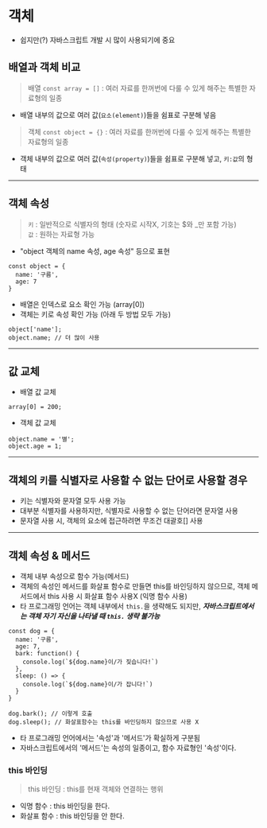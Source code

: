 # 객체

- 쉽지만(?) 자바스크립트 개발 시 많이 사용되기에 중요

## 배열과 객체 비교

> 배열 `const array = []` : 여러 자료를 한꺼번에 다룰 수 있게 해주는 특별한 자료형의 일종

- 배열 내부의 값으로 여러 값(`요소(element)`)들을 쉼표로 구분해 넣음

> 객체 `const object = {}` : 여러 자료를 한꺼번에 다룰 수 있게 해주는 특별한 자료형의 일종

- 객체 내부의 값으로 여러 값(`속성(property)`)들을 쉼표로 구분해 넣고, `키:값`의 형태

---

## 객체 속성

> `키` : 일반적으로 식별자의 형태 (숫자로 시작X, 기호는 $와 \_만 포함 가능)  
> `값` : 원하는 자료형 가능

- "object 객체의 name 속성, age 속성" 등으로 표현

```JS
const object = {
  name: '구름',
  age: 7
}
```

- 배열은 인덱스로 요소 확인 가능 (array[0])
- 객체는 키로 속성 확인 가능 (아래 두 방법 모두 가능)

```JS
object['name'];
object.name; // 더 많이 사용
```

---

## 값 교체

- 배열 값 교체

```JS
array[0] = 200;
```

- 객체 값 교체

```JS
object.name = '별';
object.age = 1;
```

---

## 객체의 `키`를 식별자로 사용할 수 없는 단어로 사용할 경우

- 키는 식별자와 문자열 모두 사용 가능
- 대부분 식별자를 사용하지만, 식별자로 사용할 수 없는 단어라면 문자열 사용
- 문자열 사용 시, 객체의 요소에 접근하려면 무조건 대괄호[] 사용

---

## 객체 속성 & 메서드

- 객체 내부 속성으로 함수 가능(메서드)
- 객체의 속성인 메서드를 화살표 함수로 만들면 this를 바인딩하지 않으므로, 객체 메서드에서 this 사용 시 화살표 함수 사용X (익명 함수 사용)
- 타 프로그래밍 언어는 객체 내부에서 `this.`을 생략해도 되지만, **_자바스크립트에서는 객체 자기 자신을 나타낼 때 `this.` 생략 불가능_**

```JS
const dog = {
  name: '구름',
  age: 7,
  bark: function() {
    console.log(`${dog.name}이/가 짖습니다!`)
  },
  sleep: () => {
    console.log(`${dog.name}이/가 잡니다!`)
  }
}

dog.bark(); // 이렇게 호출
dog.sleep(); // 화살표함수는 this를 바인딩하지 않으므로 사용 X
```

- 타 프로그래밍 언어에서는 '속성'과 '메서드'가 확실하게 구분됨
- 자바스크립트에서의 '메서드'는 속성의 일종이고, 함수 자료형인 '속성'이다.

### this 바인딩

> this 바인딩 : this를 현재 객체와 연결하는 행위

- 익명 함수 : this 바인딩을 한다.
- 화살표 함수 : this 바인딩을 안 한다.
